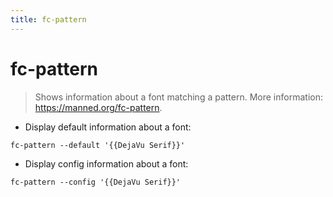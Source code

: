 ```yaml
---
title: fc-pattern
---
```

# fc-pattern

> Shows information about a font matching a pattern.
> More information: <https://manned.org/fc-pattern>.

- Display default information about a font:

`fc-pattern --default '{{DejaVu Serif}}'`

- Display config information about a font:

`fc-pattern --config '{{DejaVu Serif}}'`
